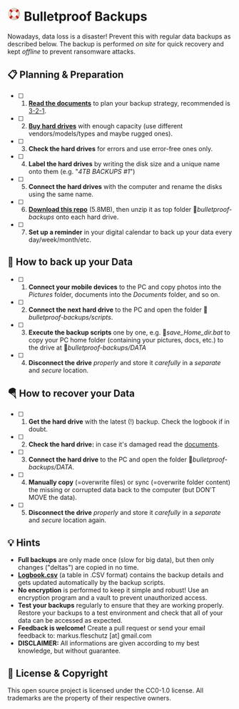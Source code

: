 ![image](docs/folder.jpg) Bulletproof Backups
========================================
Nowadays, data loss is a disaster! Prevent this with regular data backups as described below. The backup is performed *on site* for quick recovery and kept *offline* to prevent ransomware attacks.

📋 Planning & Preparation
--------------------------
- [ ] 1. **[Read the documents](docs/)** to plan your backup strategy, recommended is [3-2-1](docs/3-2-1_backup_strategy.md).
- [ ] 2. **[Buy hard drives](https://www.amazon.com/s?k=harddisk)** with enough capacity (use different vendors/models/types and maybe rugged ones).
- [ ] 3. **Check the hard drives** for errors and use error-free ones only.
- [ ] 4. **Label the hard drives** by writing the disk size and a unique name onto them (e.g. "*4TB BACKUPS #1*")
- [ ] 5. **Connect the hard drives** with the computer and rename the disks using the same name.
- [ ] 6. **[Download this repo](https://github.com/fleschutz/bulletproof-backups/archive/refs/tags/v1.0.zip)**  (5.8MB), then unzip it as top folder 📁*bulletproof-backups* onto each hard drive.
- [ ] 7. **Set up a reminder** in your digital calendar to back up your data every day/week/month/etc.

💾 How to back up your Data
----------------------------
- [ ] 1. **Connect your mobile devices** to the PC and copy photos into the *Pictures* folder, documents into the *Documents* folder, and so on.
- [ ] 2. **Connect the next hard drive** to the PC and open the folder 📁*bulletproof-backups/scripts*.
- [ ] 3. **Execute the backup scripts** one by one, e.g. 📄*save_Home_dir.bat* to copy your PC home folder (containing your pictures, docs, etc.) to the drive at 📁*bulletproof-backups/DATA*
- [ ] 4. **Disconnect the drive** *properly* and store it *carefully* in a *separate* and *secure* location.

🪂 How to recover your Data
---------------------------
- [ ] 1. **Get the hard drive** with the latest (!) backup. Check the logbook if in doubt.
- [ ] 2. **Check the hard drive:** in case it's damaged read the [documents](docs/).
- [ ] 3. **Connect the hard drive** to the PC and open the folder 📁*bulletproof-backups/DATA*.
- [ ] 4. **Manually copy** (=overwrite files) or sync (=overwrite folder content) the missing or corrupted data back to the computer (but DON'T MOVE the data).
- [ ] 5. **Disconnect the drive** *properly* and store it *carefully* in a *separate* and *secure* location again.

💡 Hints
--------
* **Full backups** are only made once (slow for big data), but then only changes ("deltas") are copied in no time.
* **[Logbook.csv](DATA/Logbook.csv)** (a table in .CSV format) contains the backup details and gets updated automatically by the backup scripts.
* **No encryption** is performed to keep it simple and robust! Use an encryption program and a vault to prevent unauthorized access.
* **Test your backups** regularly to ensure that they are working properly. Restore your backups to a test environment and check that all of your data can be accessed as expected.
* **Feedback is welcome!** Create a pull request or send your email feedback to: markus.fleschutz [at] gmail.com
* **DISCLAIMER:** All informations are given according to my best knowledge, but without guarantee.

🤝 License & Copyright
-----------------------
This open source project is licensed under the CC0-1.0 license. All trademarks are the property of their respective owners.
